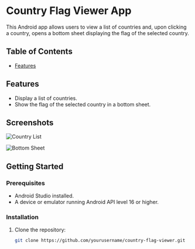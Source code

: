 # Country Flag Viewer App

This Android app allows users to view a list of countries and, upon clicking a country, opens a bottom sheet displaying the flag of the selected country.

## Table of Contents
- [Features](#features)

## Features

- Display a list of countries.
- Show the flag of the selected country in a bottom sheet.

## Screenshots

![Country List](screenshots/country_list.png)

![Bottom Sheet](screenshots/bottom_sheet.png)

## Getting Started

### Prerequisites

- Android Studio installed.
- A device or emulator running Android API level 16 or higher.

### Installation

1. Clone the repository:

   ```bash
   git clone https://github.com/yourusername/country-flag-viewer.git
